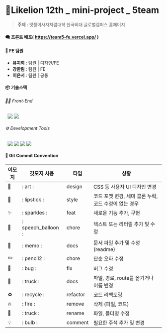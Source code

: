 # 🦁Likelion 12th _  mini-project _ 5team

> **주제** : 멋쟁이사자처럼대학 한국외대 글로벌캠퍼스 홈페이지

#### 🗨️ 프론트 배포( https://team5-fe.vercel.app/ )

#### 👥 FE 팀원
- **유지희** : 팀원 | 디자인/FE
- **강한림** : 팀원 | FE
- **이은서** : 팀원 | 공통

#### 📦 기술스택
###### 👩‍💻 Front-End
&nbsp; <img src="https://img.shields.io/badge/React-61DAFB?style=flat&logo=react&logoColor=white">&nbsp;<img src="https://img.shields.io/badge/styled-components-DB7093?style=flat&logo=styled-components&logoColor=white">

###### ⚙️ Development Tools
&nbsp; <img src="https://img.shields.io/badge/GitHub-181717?style=flat&logo=github&logoColor=white">&nbsp;<img src="https://img.shields.io/badge/discord-5865F2?style=flat&logo=discord&logoColor=white">&nbsp;<img src="https://img.shields.io/badge/Notion-000?style=flat&logo=notion&logoColor=white">&nbsp;<img src="https://img.shields.io/badge/Figma-F24E1E?style=flat&logo=figma&logoColor=white">

#### 📖 Git Commit Convention
| 이모지 | 깃모지 사용 | 타입 | 상황 |
| --- | --- | --- | --- |
| 🎨 | : art : | design | CSS 등 사용자 UI 디자인 변경 |
| 💄 | : lipstick :  | style | 코드 포맷 변경, 세미 콜론 누락, 코드 수정이 없는 경우 |
| ✨ | : sparkles :  | feat | 새로운 기능 추가, 구현  |
| 💬 | : speech_balloon : | chore | 텍스트 또는 리터럴 추가 및 수정 |
| 📝 | : memo : | docs | 문서 파일 추가 및 수정 (readme) |
| ✏️ | : pencil2 : | chore | 단순 오타 수정 |
| 🐛 | : bug : | fix | 버그 수정 |
| 🚚 | : truck : | docs | 파일, 경로, route를 옮기거나 이름 변경 |
| ♻️ | : recycle : | refactor | 코드 리팩토링 |
| 🔥 | : fire : | remove | 삭제 (파일, 코드) |
| 🚚 | : truck : | rename | 파일, 폴더명 수정 |
| 💡 | : bulb : | comment | 필요한 주석 추가 및 변경 |
